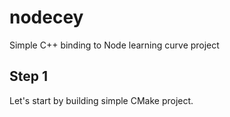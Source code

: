 # nodecey
Simple C++ binding to Node learning curve project

## Step 1

Let's start by building simple CMake project.